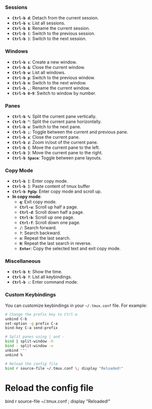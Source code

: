 ### Sessions

- **`Ctrl-b d`**: Detach from the current session.
- **`Ctrl-b s`**: List all sessions.
- **`Ctrl-b $`**: Rename the current session.
- **`Ctrl-b (`**: Switch to the previous session.
- **`Ctrl-b )`**: Switch to the next session.
    

### Windows

- **`Ctrl-b c`**: Create a new window.
- **`Ctrl-b &`**: Close the current window.
- **`Ctrl-b w`**: List all windows.
- **`Ctrl-b p`**: Switch to the previous window.
- **`Ctrl-b n`**: Switch to the next window.
- **`Ctrl-b ,`**: Rename the current window.
- **`Ctrl-b 0-9`**: Switch to window by number.
    

### Panes

- **`Ctrl-b %`**: Split the current pane vertically.
- **`Ctrl-b "`**: Split the current pane horizontally.
- **`Ctrl-b o`**: Switch to the next pane.
- **`Ctrl-b ;`**: Toggle between the current and previous pane.
- **`Ctrl-b x`**: Close the current pane.
- **`Ctrl-b z`**: Zoom in/out of the current pane.
- **`Ctrl-b {`**: Move the current pane to the left.
- **`Ctrl-b }`**: Move the current pane to the right.
- **`Ctrl-b Space`**: Toggle between pane layouts.
    

### Copy Mode

- **`Ctrl-b [`**: Enter copy mode.
- **`Ctrl-b ]`**: Paste content of tmux buffer
- **`Ctrl-b PgUp`**: Enter copy mode and scroll up.
- **In copy mode**:
    - **`q`**: Exit copy mode.
    - **`Ctrl-u`**: Scroll up half a page.
    - **`Ctrl-d`**: Scroll down half a page.
    - **`Ctrl-b`**: Scroll up one page.
    - **`Ctrl-f`**: Scroll down one page.
    - **`/`**: Search forward.
    - **`?`**: Search backward.
    - **`n`**: Repeat the last search.
    - **`N`**: Repeat the last search in reverse.
    - **`Enter`**: Copy the selected text and exit copy mode.
        

### Miscellaneous

- **`Ctrl-b t`**: Show the time.
- **`Ctrl-b ?`**: List all keybindings.
- **`Ctrl-b :`**: Enter command mode.
    

### Custom Keybindings

You can customize keybindings in your `~/.tmux.conf` file. For example:

```bash
# Change the prefix key to Ctrl-a
unbind C-b
set-option -g prefix C-a
bind-key C-a send-prefix

# Split panes using | and -
bind | split-window -h
bind - split-window -v
unbind '"'
unbind %

# Reload the config file
bind r source-file ~/.tmux.conf \; display "Reloaded!"
```
	
# Reload the config file
bind r source-file ~/.tmux.conf \; display "Reloaded!"
